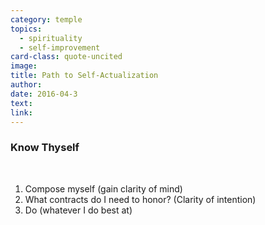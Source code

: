 ```yaml
---
category: temple
topics:
  - spirituality
  - self-improvement
card-class: quote-uncited
image:
title: Path to Self-Actualization
author:
date: 2016-04-3
text:
link:
---
```

### Know Thyself
<br>

1. Compose myself (gain clarity of mind)
2. What contracts do I need to honor? (Clarity of intention)
3. Do (whatever I do best at)
